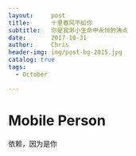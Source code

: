 ```yaml
---
layout:     post
title:      十里春风不如你
subtitle:   你是我渺小生命中永恒的沸点
date:       2017-10-31
author:     Chris
header-img: img/post-bg-2015.jpg
catalog: true
tags:
  - October

---
```


# Mobile Person

依赖，因为是你
